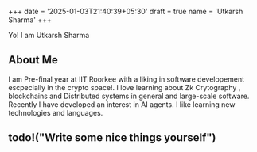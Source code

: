 +++
date = '2025-01-03T21:40:39+05:30'
draft = true
name = 'Utkarsh Sharma'
+++


Yo! I am Utkarsh Sharma

## About Me

I am Pre-final year at IIT Roorkee with a liking in software developement escpecially in the crypto space!.
I love learning about Zk Crytography , blockchains and Distributed systems in general and large-scale software. Recently I have developed an interest in AI agents. I like learning new technologies and languages.

## todo!("Write some nice things yourself")
